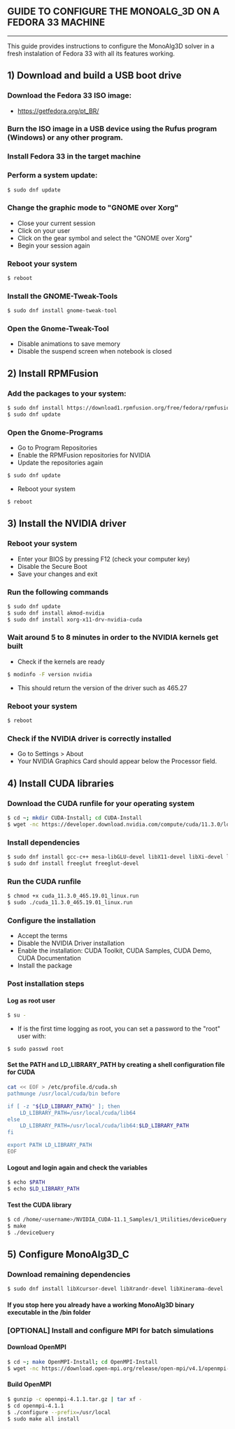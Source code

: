 ## GUIDE TO CONFIGURE THE MONOALG_3D ON A FEDORA 33 MACHINE

----------------------------------------------------------

This guide provides instructions to configure the MonoAlg3D solver in a fresh instalation of Fedora 33 with all its features working.

## 1) Download and build a USB boot drive

### Download the Fedora 33 ISO image:

- https://getfedora.org/pt_BR/

### Burn the ISO image in a USB device using the Rufus program (Windows) or any other program.

### Install Fedora 33 in the target machine

### Perform a system update:

```sh
$ sudo dnf update
```

### Change the graphic mode to "GNOME over Xorg"

- Close your current session
- Click on your user
- Click on the gear symbol and select the "GNOME over Xorg"
- Begin your session again

### Reboot your system

```sh
$ reboot
```

### Install the GNOME-Tweak-Tools

```sh
$ sudo dnf install gnome-tweak-tool
```

### Open the Gnome-Tweak-Tool

- Disable animations to save memory
- Disable the suspend screen when notebook is closed

## 2) Install RPMFusion

### Add the packages to your system:

```sh
$ sudo dnf install https://download1.rpmfusion.org/free/fedora/rpmfusion-free-release-$(rpm -E %fedora).noarch.rpm https://download1.rpmfusion.org/nonfree/fedora/rpmfusion-nonfree-release-$(rpm -E %fedora).noarch.rpm
$ sudo dnf update
```

### Open the Gnome-Programs

- Go to Program Repositories
- Enable the RPMFusion repositories for NVIDIA
- Update the repositories again

```sh
$ sudo dnf update
```

- Reboot your system

```sh
$ reboot
```

## 3) Install the NVIDIA driver

### Reboot your system

- Enter your BIOS by pressing F12 (check your computer key)
- Disable the Secure Boot
- Save your changes and exit

### Run the following commands

```sh
$ sudo dnf update
$ sudo dnf install akmod-nvidia
$ sudo dnf install xorg-x11-drv-nvidia-cuda
```

### Wait around 5 to 8 minutes in order to the NVIDIA kernels get built

- Check if the kernels are ready

```sh
$ modinfo -F version nvidia
```

- This should return the version of the driver such as 465.27

### Reboot your system

```sh
$ reboot
```

### Check if the NVIDIA driver is correctly installed 

- Go to Settings > About
- Your NVIDIA Graphics Card should appear below the Processor field.

## 4) Install CUDA libraries

### Download the CUDA runfile for your operating system

```sh
$ cd ~; mkdir CUDA-Install; cd CUDA-Install
$ wget -nc https://developer.download.nvidia.com/compute/cuda/11.3.0/local_installers/cuda_11.3.0_465.19.01_linux.run
```

### Install dependencies

```sh
$ sudo dnf install gcc-c++ mesa-libGLU-devel libX11-devel libXi-devel libXmu-devel libXcursor-devel
$ sudo dnf install freeglut freeglut-devel
```

### Run the CUDA runfile

```sh
$ chmod +x cuda_11.3.0_465.19.01_linux.run
$ sudo ./cuda_11.3.0_465.19.01_linux.run
```

### Configure the installation

- Accept the terms
- Disable the NVIDIA Driver installation
- Enable the installation: CUDA Toolkit, CUDA Samples, CUDA Demo, CUDA Documentation
- Install the package

### Post installation steps

#### Log as root user

```sh
$ su -
```

- If is the first time logging as root, you can set a password to the "root" user with:

```sh
$ sudo passwd root
```

#### Set the PATH and LD_LIBRARY_PATH by creating a shell configuration file for CUDA

```sh
cat << EOF > /etc/profile.d/cuda.sh
pathmunge /usr/local/cuda/bin before

if [ -z "${LD_LIBRARY_PATH}" ]; then
    LD_LIBRARY_PATH=/usr/local/cuda/lib64
else
    LD_LIBRARY_PATH=/usr/local/cuda/lib64:$LD_LIBRARY_PATH
fi

export PATH LD_LIBRARY_PATH
EOF
```

#### Logout and login again and check the variables

```sh
$ echo $PATH
$ echo $LD_LIBRARY_PATH
```

#### Test the CUDA library

```sh
$ cd /home/<username>/NVIDIA_CUDA-11.1_Samples/1_Utilities/deviceQuery
$ make
$ ./deviceQuery
```

## 5) Configure MonoAlg3D_C

### Download remaining dependencies

```sh
$ sudo dnf install libXcursor-devel libXrandr-devel libXinerama-devel
```

#### If you stop here you already have a working MonoAlg3D binary executable in the /bin folder

### [OPTIONAL] Install and configure MPI for batch simulations

#### Download OpenMPI

```sh
$ cd ~; make OpenMPI-Install; cd OpenMPI-Install
$ wget -nc https://download.open-mpi.org/release/open-mpi/v4.1/openmpi-4.1.1.tar.gz
```

#### Build OpenMPI

```sh
$ gunzip -c openmpi-4.1.1.tar.gz | tar xf -
$ cd openmpi-4.1.1
$ ./configure --prefix=/usr/local
$ sudo make all install
```
